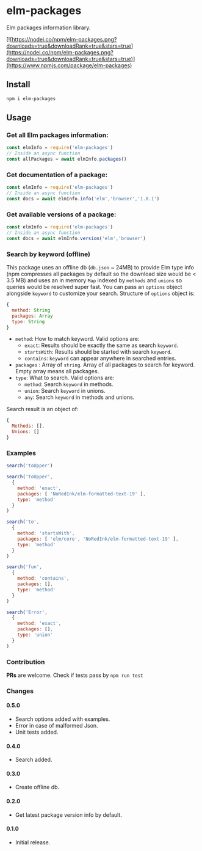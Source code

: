 # elm-packages

Elm packages information library.

[![https://nodei.co/npm/elm-packages.png?downloads=true&downloadRank=true&stars=true](https://nodei.co/npm/elm-packages.png?downloads=true&downloadRank=true&stars=true)](https://www.npmjs.com/package/elm-packages)

## Install

```bash
npm i elm-packages
```

## Usage

### Get all Elm packages information:

```js
const elmInfo = require('elm-packages')
// Inside an async function
const allPackages = await elmInfo.packages()
```

### Get documentation of a package:

```js
const elmInfo = require('elm-packages')
// Inside an async function
const docs = await elmInfo.info('elm','browser','1.0.1')
```

### Get available versions of a package:

```js
const elmInfo = require('elm-packages')
// Inside an async function
const docs = await elmInfo.version('elm','browser')
```

### Search by keyword (offline)

This package uses an offline db (`db.json` ~ 24MB) to provide Elm type info (npm compresses all packages by default so the download size would be < 3.5 MB) and uses an in memory `Map` indexed by `methods` and `unions` so queries would be resolved super fast.
You can pass an `options` object alongside `keyword` to customize your search. Structure of `options` object is:

```js
{
  method: String
  packages: Array
  type: String
}
```

- `method`: How to match keyword. Valid options are:
  - `exact`: Results should be exactly the same as search `keyword`.
  - `startsWith`: Results should be started with search `keyword`.
  - `contains`: `keyword` can appear anywhere in searched entries.
- `packages` : Array of `string`. Array of all packages to search for keyword. Empty array means all packages.
- `type`: What to search. Valid options are:
  - `method`: Search `keyword` in methods.
  - `union`: Search `keyword` in unions.
  - `any`: Search `keyword` in methods and unions.

Search result is an object of:

```js
{
  Methods: [],
  Unions: []
}
```

### Examples

```js
search('toUpper')
```

```js
search('toUpper',
  {
    method: 'exact',
    packages: [ 'NoRedInk/elm-formatted-text-19' ],
    type: 'method'
  }
)
```

```js
search('to',
  {
    method: 'startsWith',
    packages: [ 'elm/core', 'NoRedInk/elm-formatted-text-19' ],
    type: 'method'
  }
)
```

```js
search('fun',
  {
    method: 'contains',
    packages: [],
    type: 'method'
  }
)
```

```js
search('Error',
  {
    method: 'exact',
    packages: [],
    type: 'union'
  }
)
```

### Contribution

**PRs** are welcome. Check if tests pass by `npm run test`

### Changes

#### 0.5.0

- Search options added with examples.
- Error in case of malformed Json.
- Unit tests added.

#### 0.4.0

- Search added.

#### 0.3.0

- Create offline db.

#### 0.2.0

- Get latest package version info by default.

#### 0.1.0

- Initial release.
